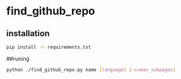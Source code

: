 # find_github_repo
## installation
```bash
pip install -r requirements.txt
```
##runing
```bash
python ./find_github_repo.py name [language] [-c=max_subpages]
```
